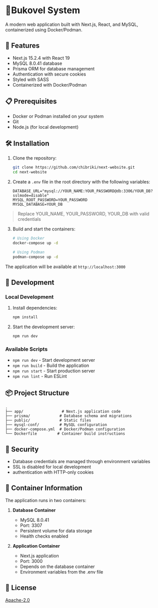 # 🌲Bukovel System

A modern web application built with Next.js, React, and MySQL, containerized using Docker/Podman.

## 🚀 Features

- Next.js 15.2.4 with React 19
- MySQL 8.0.41 database
- Prisma ORM for database management
- Authentication with secure cookies
- Styled with SASS
- Containerized with Docker/Podman

## 📋 Prerequisites

- Docker or Podman installed on your system
- Git
- Node.js (for local development)

## 🛠️ Installation

1. Clone the repository:

   ```bash
   git clone https://github.com/chibriki/next-website.git
   cd next-website
   ```

2. Create a `.env` file in the root directory with the following variables:

   ```env
   DATABASE_URL="mysql://YOUR_NAME:YOUR_PASSWORD@db:3306/YOUR_DB?sslmode=disable"
   MYSQL_ROOT_PASSWORD=YOUR_PASSWORD
   MYSQL_DATABASE=YOUR_DB
   ```
> Replace YOUR_NAME, YOUR_PASSWORD, YOUR_DB with valid credentials 

3. Build and start the containers:

   ```bash
   # Using Docker
   docker-compose up -d

   # Using Podman
   podman-compose up -d
   ```

The application will be available at `http://localhost:3000`

## 🔧 Development

### Local Development

1. Install dependencies:

   ```bash
   npm install
   ```

2. Start the development server:
   ```bash
   npm run dev
   ```

### Available Scripts

- `npm run dev` - Start development server
- `npm run build` - Build the application
- `npm run start` - Start production server
- `npm run lint` - Run ESLint

## 📦 Project Structure

```
.
├── app/                 # Next.js application code
├── prisma/             # Database schema and migrations
├── public/             # Static files
├── mysql-conf/         # MySQL configuration
├── docker-compose.yml  # Docker/Podman configuration
└── Dockerfile         # Container build instructions
```

## 🔐 Security

- Database credentials are managed through environment variables
- SSL is disabled for local development
- authentication with HTTP-only cookies

## 🐳 Container Information

The application runs in two containers:

1. **Database Container**

   - MySQL 8.0.41
   - Port: 3307
   - Persistent volume for data storage
   - Health checks enabled

2. **Application Container**
   - Next.js application
   - Port: 3000
   - Depends on the database container
   - Environment variables from the .env file

## 📝 License

[Apache-2.0](https://choosealicense.com/licenses/apache-2.0/)
